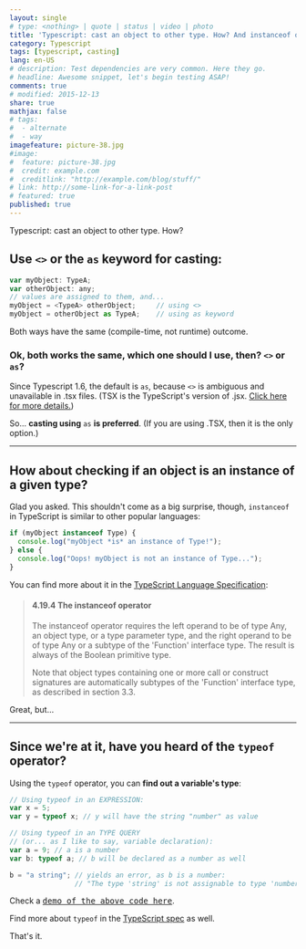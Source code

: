 ```yaml
---
layout: single
# type: <nothing> | quote | status | video | photo
title: 'Typescript: cast an object to other type. How? And instanceof or typeof?'
category: Typescript
tags: [typescript, casting]
lang: en-US
# description: Test dependencies are very common. Here they go.
# headline: Awesome snippet, let's begin testing ASAP!
comments: true
# modified: 2015-12-13
share: true
mathjax: false
# tags:
#  - alternate
#  - way
imagefeature: picture-38.jpg
#image:
#  feature: picture-38.jpg
#  credit: example.com
#  creditlink: "http://example.com/blog/stuff/"
# link: http://some-link-for-a-link-post
# featured: true
published: true
---
```


Typescript: cast an object to other type. How?
<!--more-->

## Use `<>` or the `as` keyword for casting:

```javascript
var myObject: TypeA;
var otherObject: any;
// values are assigned to them, and...
myObject = <TypeA> otherObject;     // using <>
myObject = otherObject as TypeA;    // using as keyword
```

Both ways have the same (compile-time, not runtime) outcome.

### Ok, both works the same, which one should I use, then? `<>` or `as`?

Since Typescript 1.6, the default is `as`, because `<>` is ambiguous and unavailable in .tsx files. (TSX is the TypeScript's version of .jsx. [Click here for more details.](https://github.com/Microsoft/TypeScript/wiki/What's-new-in-TypeScript#new-tsx-file-extension-and-as-operator))

So... **casting using** `as` **is preferred**. (If you are using .TSX, then it is the only option.)

---

## How about checking if an object is an instance of a given type?

Glad you asked. This shouldn't come as a big surprise, though, `instanceof` in TypeScript is similar to other popular languages:

```javascript
if (myObject instanceof Type) {
  console.log("myObject *is* an instance of Type!");
} else {
  console.log("Oops! myObject is not an instance of Type...");
}
```

You can find more about it in the [TypeScript Language Specification](https://github.com/Microsoft/TypeScript/blob/master/doc/spec.md#4194-the-instanceof-operator):

> #### 4.19.4 The instanceof operator
>
> The instanceof operator requires the left operand to be of type Any, an object type, or a type parameter type, and the right operand to be of type Any or a subtype of the 'Function' interface type. The result is always of the Boolean primitive type.
>
> Note that object types containing one or more call or construct signatures are automatically subtypes of the 'Function' interface type, as described in section 3.3.

Great, but...

---

## Since we're at it, have you heard of the `typeof` operator?

Using the `typeof` operator, you can **find out a variable's type**:

```javascript
// Using typeof in an EXPRESSION:
var x = 5;  
var y = typeof x; // y will have the string "number" as value

// Using typeof in an TYPE QUERY
// (or... as I like to say, variable declaration):
var a = 9; // a is a number
var b: typeof a; // b will be declared as a number as well

b = "a string"; // yields an error, as b is a number:
                // "The type 'string' is not assignable to type 'number'."
```

Check a [<kbd>demo of the above code here</kbd>](http://www.typescriptlang.org/Playground/#src=%2F%2F%20Using%20typeof%20in%20an%20EXPRESSION%3A%0Avar%20x%20%3D%205%3B%20%20%0Avar%20y%20%3D%20typeof%20x%3B%20%2F%2F%20y%20will%20have%20the%20string%20%22number%22%20as%20value%0Aconsole.log(y)%3B%0A%0A%2F%2F%20Using%20typeof%20in%20an%20TYPE%20QUERY%20(or...%20as%20I%20like%20to%20say%2C%20variable%20declaration)%3A%0Avar%20a%20%3D%209%3B%20%2F%2F%20a%20is%20a%20number%0Aconsole.log(typeof%20a)%3B%0A%0Avar%20b%3A%20typeof%20a%3B%20%2F%2F%20b%20will%20be%20declared%20as%20a%20number%20as%20well%0A%0Ab%20%3D%20%22a%20string%22%3B%20%2F%2F%20yields%20an%20error%2C%20as%20b%20is%20a%20number%3A%20%22The%20type%20'string'%20is%20not%20assignable%20to%20type%20'number'.%22).

Find more about `typeof` in the [TypeScript spec](https://github.com/Microsoft/TypeScript/blob/master/doc/spec.md#4186-the-typeof-operator) as well.

That's it.

